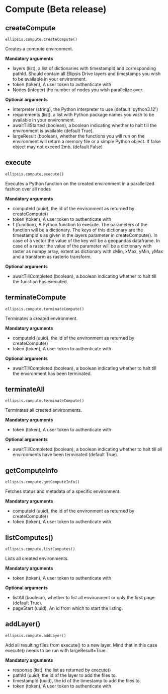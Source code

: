 # Compute (Beta release)

## createCompute

    ellipsis.compute.createCompute()

Creates a compute environment.

**Mandatory arguments**

- layers (list), a list of dictionaries with timestampId and corresponding pathId. Should contain all Ellipsis Drive layers and timestamps you wish to be available in your environment.
- token (token), A user token to authenticate with
- Nodes (integer) the number of nodes you wish parallelize over.

**Optional arguments**

- interpreter (string), the Python interpreter to use (default 'python3.12')
- requirements (list), a list with Python package names you wish to be available in your environment.
- awaitTillStarted (boolean), a boolean indicating whether to halt till the environment is available (default True).
- largeResult (boolean), whether the functions you will run on the environment will return a memory file or a simple Python object. If false object may not exceed 2mb. (default False)

## execute

    ellipsis.compute.execute()

Executes a Python function on the created environment in a parallelized fashion over all nodes

**Mandatory arguments**

- computeId (uuid), the id of the environment as returned by createCompute()
- token (token), A user token to authenticate with
- f (function), A Python function to execute. The parameters of the function will be a dictionary. The keys of this dictionary are the timestampId's as given in the layers parameter in createCompute(). In case of a vector the value of the key will be a geopandas dataframe. In case of a raster the value of the parameter will be a dictionary with raster as numpy array, extent as dictionary with xMin, xMax, yMin, yMax and a transform as rasterio transform.

**Optional arguments**
- awaitTillCompleted (boolean), a boolean indicating whether to halt till the function has executed.

## terminateCompute

    ellipsis.compute.terminateCompute()

Terminates a created environment.

**Mandatory arguments**

- computeId (uuid), the id of the environment as returned by createCompute()
- token (token), A user token to authenticate with

**Optional arguments**
- awaitTillCompleted (boolean), a boolean indicating whether to halt till the environment has been terminated.


## terminateAll

    ellipsis.compute.terminateCompute()

Terminates all created environments.

**Mandatory arguments**

- token (token), A user token to authenticate with

**Optional arguments**
- awaitTillCompleted (boolean), a boolean indicating whether to halt till all environments have been terminated (default True).

## getComputeInfo

    ellipsis.compute.getComputeInfo()

Fetches status and metadata of a specific environment.

**Mandatory arguments**
- computeId (uuid), the id of the environment as returned by createCompute()
- token (token), A user token to authenticate with

## listComputes()

    ellipsis.compute.listComputes()

Lists all created environments.

**Mandatory arguments**

- token (token), A user token to authenticate with

**Optional arguments**
- listAll (boolean), whether to list all environment or only the first page (default True).
- pageStart (uuid), An id from which to start the listing.


## addLayer()

    ellipsis.compute.addLayer()

Add all resulting files from execute() to a new layer. Mind that in this case execute() needs to be run with largeResult=True.

**Mandatory arguments**
- response (list), the list as returned by execute()
- pathId (uuid), the id of the layer to add the files to.
- timestampId (uuid), the id of the timestamp to add the files to.
- token (token), A user token to authenticate with


